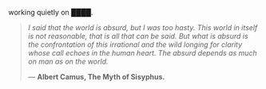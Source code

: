 working quietly on ████.


<!--QUOTE_START-->
> *I said that the world is absurd, but I was too hasty. This world in itself is not reasonable, that is all that can be said. But what is absurd is the confrontation of this irrational and the wild longing for clarity whose call echoes in the human heart. The absurd depends as much on man as on the world.*  
>
>
> — **Albert Camus, The Myth of Sisyphus.**
<!--QUOTE_END-->
<!-- last updated: 2025-10-31T23:26:54.793510+00:00 -->
